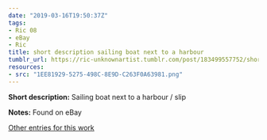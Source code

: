 ```yaml
---
date: "2019-03-16T19:50:37Z"
tags:
- Ric 08
- eBay
- Ric
title: short description sailing boat next to a harbour
tumblr_url: https://ric-unknownartist.tumblr.com/post/183499557752/short-description-sailing-boat-next-to-a-harbour
resources:
- src: "1EE81929-5275-498C-8E9D-C263F0A63981.png"
---
```


**Short description:** Sailing boat next to a harbour / slip

**Notes:** Found on eBay

[Other entries for this work](/tags/Ric-08)
